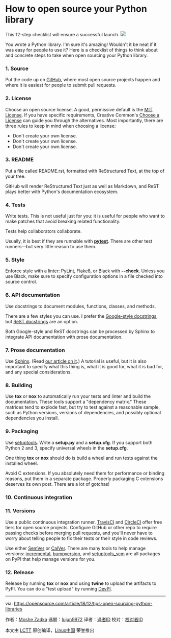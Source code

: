 [#]: collector: (lujun9972)
[#]: translator: ( )
[#]: reviewer: ( )
[#]: publisher: ( )
[#]: url: ( )
[#]: subject: (How to open source your Python library)
[#]: via: (https://opensource.com/article/18/12/tips-open-sourcing-python-libraries)
[#]: author: (Moshe Zadka https://opensource.com/users/moshez)

How to open source your Python library
======
This 12-step checklist will ensure a successful launch.
![](https://opensource.com/sites/default/files/styles/image-full-size/public/lead-images/button_push_open_keyboard_file_organize.png?itok=KlAsk1gx)

You wrote a Python library. I'm sure it's amazing! Wouldn't it be neat if it was easy for people to use it? Here is a checklist of things to think about and concrete steps to take when open sourcing your Python library.

### 1\. Source

Put the code up on [GitHub][1], where most open source projects happen and where it is easiest for people to submit pull requests.

### 2\. License

Choose an open source license. A good, permissive default is the [MIT License][2]. If you have specific requirements, Creative Common's [Choose a License][3] can guide you through the alternatives. Most importantly, there are three rules to keep in mind when choosing a license:

  * Don't create your own license.
  * Don't create your own license.
  * Don't create your own license.



### 3\. README

Put a file called README.rst, formatted with ReStructured Text, at the top of your tree.

GitHub will render ReStructured Text just as well as Markdown, and ReST plays better with Python's documentation ecosystem.

### 4\. Tests

Write tests. This is not useful just for you: it is useful for people who want to make patches that avoid breaking related functionality.

Tests help collaborators collaborate.

Usually, it is best if they are runnable with [**pytest**][4]. There are other test runners—but very little reason to use them.

### 5\. Style

Enforce style with a linter: PyLint, Flake8, or Black with **\--check**. Unless you use Black, make sure to specify configuration options in a file checked into source control.

### 6\. API documentation

Use docstrings to document modules, functions, classes, and methods.

There are a few styles you can use. I prefer the [Google-style docstrings][5], but [ReST docstrings][6] are an option.

Both Google-style and ReST docstrings can be processed by Sphinx to integrate API documentation with prose documentation.

### 7\. Prose documentation

Use [Sphinx][7]. (Read [our article on it][8].) A tutorial is useful, but it is also important to specify what this thing is, what it is good for, what it is bad for, and any special considerations.

### 8\. Building

Use **tox** or **nox** to automatically run your tests and linter and build the documentation. These tools support a "dependency matrix." These matrices tend to explode fast, but try to test against a reasonable sample, such as Python versions, versions of dependencies, and possibly optional dependencies you install.

### 9\. Packaging

Use [setuptools][9]. Write a **setup.py** and a **setup.cfg**. If you support both Python 2 and 3, specify universal wheels in the **setup.cfg**.

One thing **tox** or **nox** should do is build a wheel and run tests against the installed wheel.

Avoid C extensions. If you absolutely need them for performance or binding reasons, put them in a separate package. Properly packaging C extensions deserves its own post. There are a lot of gotchas!

### 10\. Continuous integration

### 11\. Versions

Use a public continuous integration runner. [TravisCI][10] and [CircleCI][11] offer free tiers for open source projects. Configure GitHub or other repo to require passing checks before merging pull requests, and you'll never have to worry about telling people to fix their tests or their style in code reviews.

Use either [SemVer][12] or [CalVer][13]. There are many tools to help manage versions: [incremental][14], [bumpversion][15], and [setuptools_scm][16] are all packages on PyPI that help manage versions for you.

### 12\. Release

Release by running **tox** or **nox** and using **twine** to upload the artifacts to PyPI. You can do a "test upload" by running [DevPI][17].

--------------------------------------------------------------------------------

via: https://opensource.com/article/18/12/tips-open-sourcing-python-libraries

作者：[Moshe Zadka][a]
选题：[lujun9972][b]
译者：[译者ID](https://github.com/译者ID)
校对：[校对者ID](https://github.com/校对者ID)

本文由 [LCTT](https://github.com/LCTT/TranslateProject) 原创编译，[Linux中国](https://linux.cn/) 荣誉推出

[a]: https://opensource.com/users/moshez
[b]: https://github.com/lujun9972
[1]: https://github.com/
[2]: https://en.wikipedia.org/wiki/MIT_License
[3]: https://choosealicense.com/
[4]: https://docs.pytest.org/en/latest/
[5]: https://github.com/google/styleguide/blob/gh-pages/pyguide.md
[6]: https://www.python.org/dev/peps/pep-0287/
[7]: http://www.sphinx-doc.org/en/master/
[8]: https://opensource.com/article/18/11/building-custom-workflows-sphinx
[9]: https://pypi.org/project/setuptools/
[10]: https://travis-ci.org/
[11]: https://circleci.com/
[12]: https://semver.org/
[13]: https://calver.org/
[14]: https://pypi.org/project/incremental/
[15]: https://pypi.org/project/bumpversion/
[16]: https://pypi.org/project/setuptools_scm/
[17]: https://opensource.com/article/18/7/setting-devpi
